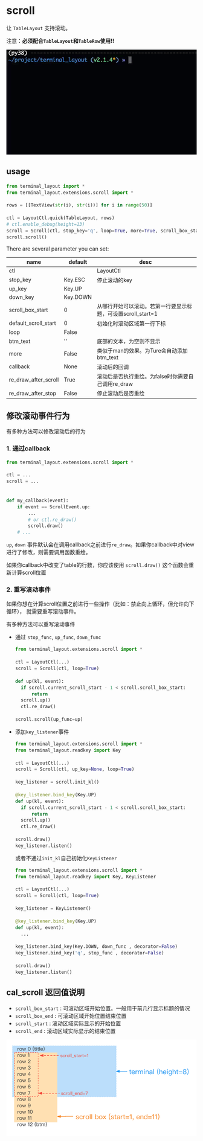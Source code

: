 # scroll

让 `TableLayout` 支持滚动。

注意：**必须配合`TableLayout`和`TableRow`使用!!**

![scroll.gif](../../../pic/scroll.gif)

## usage

```python
from terminal_layout import *
from terminal_layout.extensions.scroll import *

rows = [[TextView(str(i), str(i))] for i in range(50)]

ctl = LayoutCtl.quick(TableLayout, rows)
# ctl.enable_debug(height=13)
scroll = Scroll(ctl, stop_key='q', loop=True, more=True, scroll_box_start=3)
scroll.scroll()

```

There are several parameter you can set:

| **name**             | **default** | **desc**                              |
|----------------------|-------------|---------------------------------------|
| ctl                  |             | LayoutCtl                             |
| stop_key             | Key.ESC     | 停止滚动的key                              |
| up_key               | Key.UP      |                                       |
| down_key             | Key.DOWN    |                                       |
| scroll_box_start     | 0           | 从哪行开始可以滚动。若第一行要显示标题，可设置scroll_start=1 |
| default_scroll_start | 0           | 初始化时滚动区域第一行下标                         |
| loop                 | False       |                                       |
| btm_text             | ''          | 底部的文本，为空则不显示                          |
| more                 | False       | 类似于man的效果。为Ture会自动添加 btm_text         |
| callback             | None        | 滚动后的回调                                |
| re_draw_after_scroll | True        | 滚动后是否执行重绘。为false时你需要自己调用re_draw       |
| re_draw_after_stop   | False       | 停止滚动后是否重绘                             |

## 修改滚动事件行为

有多种方法可以修改滚动后的行为

### 1. 通过callback

```python
from terminal_layout.extensions.scroll import *

ctl = ...
scroll = ...


def my_callback(event):
    if event == ScrollEvent.up:
        ...
        # or ctl.re_draw()
        scroll.draw()
    # ...

```

`up`, `down` 事件默认会在调用callback之前进行`re_draw`。如果你callback中对view进行了修改，则需要调用函数重绘。

如果你callback中改变了table的行数，你应该使用 `scroll.draw()` 这个函数会重新计算scroll位置

### 2. 重写滚动事件

如果你想在计算scroll位置之前进行一些操作（比如：禁止向上循环，但允许向下循环），
就需要重写滚动事件。

有多种方法可以重写滚动事件

* 通过 `stop_func`, `up_func`, `down_func`

  ```python
  from terminal_layout.extensions.scroll import *
  
  ctl = LayoutCtl(...)
  scroll = Scroll(ctl, loop=True)
  
  def up(kl, event):
    if scroll.current_scroll_start - 1 < scroll.scroll_box_start:
        return 
    scroll.up()
    ctl.re_draw()
  
  scroll.scroll(up_func=up)
  ```

* 添加`key_listener`事件

  ```python
  from terminal_layout.extensions.scroll import *
  from terminal_layout.readkey import Key
  
  ctl = LayoutCtl(...)
  scroll = Scroll(ctl, up_key=None, loop=True)
  
  key_listener = scroll.init_kl()
  
  @key_listener.bind_key(Key.UP)
  def up(kl, event):
    if scroll.current_scroll_start - 1 < scroll.scroll_box_start:
        return 
    scroll.up()
    ctl.re_draw()
  
  scroll.draw()
  key_listener.listen()
  ```
  或者不通过`init_kl`自己初始化`KeyListener`

  ```python
  from terminal_layout.extensions.scroll import *
  from terminal_layout.readkey import Key, KeyListener
  
  ctl = LayoutCtl(...)
  scroll = Scroll(ctl, loop=True)
  
  key_listener = KeyListener()
  
  @key_listener.bind_key(Key.UP)
  def up(kl, event):
    ...

  key_listener.bind_key(Key.DOWN, down_func , decorator=False)
  key_listener.bind_key('q', stop_func , decorator=False)
  
  scroll.draw()
  key_listener.listen()

  ```
  
## cal_scroll 返回值说明

* `scroll_box_start` : 可滚动区域开始位置。一般用于前几行显示标题的情况
* `scroll_box_end` : 可滚动区域开始位置结束位置 
* `scroll_start` : 滚动区域实际显示的开始位置
* `scroll_end` : 滚动区域实际显示的结束位置

![cal_scroll.png](../../../pic/cal_scroll.png)
